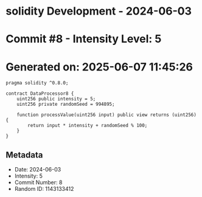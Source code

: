 ﻿# solidity Development - 2024-06-03
# Commit #8 - Intensity Level: 5
# Generated on: 2025-06-07 11:45:26
```solidity
pragma solidity ^0.8.0;

contract DataProcessor8 {
    uint256 public intensity = 5;
    uint256 private randomSeed = 994895;

    function processValue(uint256 input) public view returns (uint256) {
        return input * intensity + randomSeed % 100;
    }
}
```
## Metadata
- Date: 2024-06-03
- Intensity: 5
- Commit Number: 8
- Random ID: 1143133412
